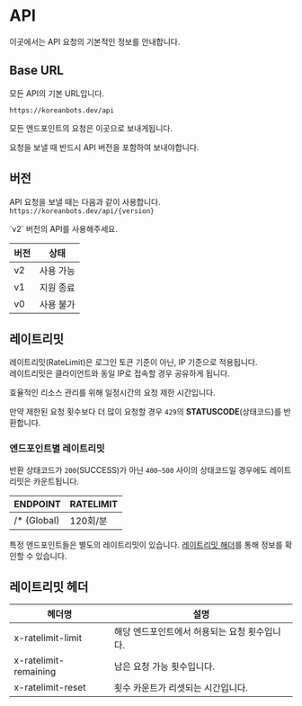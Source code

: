 # API

이곳에서는 API 요청의 기본적인 정보를 안내합니다.

## Base URL

모든 API의 기본 URL입니다.

```
https://koreanbots.dev/api
```

모든 엔드포인트의 요청은 이곳으로 보내게됩니다.

요청을 보낼 때 반드시 API 버전을 포함하여 보내야합니다.

## 버전

API 요청을 보낼 때는 다음과 같이 사용합니다.
`https://koreanbots.dev/api/{version}`

<message type="info">
  `v2` 버전의 API를 사용해주세요.
</message>

| 버전     | 상태   |
|---------|-------|
|   v2    |사용 가능|
|   v1    |지원 종료|
|   v0    |사용 불가|

<h2 id="ratelimit">레이트리밋</h2>

<Message type='error'>레이트리밋(RateLimit)은 로그인 토큰 기준이 아닌, IP 기준으로 적용됩니다. <br/> 레이트리밋은 클라이언트와 동일 IP로 접속할 경우 공유하게 됩니다.</Message>

효율적인 리소스 관리를 위해 일정시간의 요청 제한 시간입니다.

만약 제한된 요청 횟수보다 더 많이 요청할 경우 `429`의 **STATUSCODE**(상태코드)를 반환합니다.

### 엔드포인트별 레이트리밋

반환 상태코드가 `200`(SUCCESS)가 아닌 `400~500` 사이의 상태코드일 경우에도 레이트리밋은 카운트됩니다.

| ENDPOINT | RATELIMIT |
| -------- | --------- |
| /* (Global)| 120회/분  |

특정 엔드포인트들은 별도의 레이트리밋이 있습니다. [레이트리밋 해더](#ratelimit-headers)를 통해 정보를 확인할 수 있습니다.

<h2 id="ratelimit-headers">레이트리밋 헤더</h2>

| 헤더명 | 설명 |
|-------|------|
| x-ratelimit-limit | 해당 엔드포인트에서 허용되는 요청 횟수입니다. |
| x-ratelimit-remaining | 남은 요청 가능 횟수입니다. |
| x-ratelimit-reset | 횟수 카운트가 리셋되는 시간입니다. |
